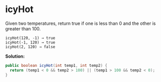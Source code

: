 # icyHot

Given two temperatures, return true if one is less than 0 and the other is greater than 100.

```
icyHot(120, -1) → true
icyHot(-1, 120) → true
icyHot(2, 120) → false
```

**Solution:**

```java
public boolean icyHot(int temp1, int temp2) {
  return (temp1 < 0 && temp2 > 100) || (temp1 > 100 && temp2 < 0);
}
```